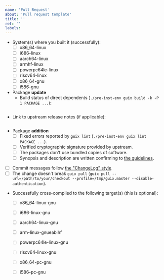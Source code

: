 ```yaml
---
name: 'Pull Request'
about: 'Pull request template'
title: ''
ref: ''
labels:
---
```

<!--
Below is a checklist for package-related patches.

For details please refer to [the
manual](https://guix.gnu.org/manual/devel/en/html_node/Submitting-Patches.html)

Common issues in the contribution process are also documented in the
["Contributing"
chapter](https://guix.gnu.org/manual/devel/en/html_node/Contributing.html) of
the manual.

Tick a box by changing it from [ ] to [x].
-->

- System(s) where you built it (successfully):
  - [ ] x86_64-linux
  - [ ] i686-linux
  - [ ] aarch64-linux
  - [ ] armhf-linux
  - [ ] powerpc64le-linux
  - [ ] riscv64-linux
  - [ ] x86_64-gnu
  - [ ] i586-gnu

- Package **update**
  - Build status of direct dependents (`./pre-inst-env guix build -k -P 1 PACKAGE ...`):
```text

```
  - Link to upstream release notes (if applicable):
```text

```
- Package **addition**
  - [ ] Fixed errors reported by `guix lint` (`./pre-inst-env guix lint PACKAGE ...`).
  - [ ] Verified cryptographic signature provided by upstream.
  - [ ] The packages don't use bundled copies of software.
  - [ ] Synopsis and description are written confirming to [the guidelines](https://guix.gnu.org/manual/devel/en/html_node/Synopses-and-Descriptions.html).

- [ ] Commit messages follow [the "ChangeLog" style](https://www.gnu.org/prep/standards/html_node/Change-Logs.html).
- [ ] The change doesn't break `guix pull` (`guix pull --url=/path/to/your/checkout --profile=/tmp/guix.master --disable-authentication`).

- Successfully cross-compiled to the following target(s) (this is optional):
  - [ ] x86_64-linux-gnu
  - [ ] i686-linux-gnu
  - [ ] aarch64-linux-gnu
  - [ ] arm-linux-gnueabihf
  - [ ] powerpc64le-linux-gnu
  - [ ] riscv64-linux-gnu
  - [ ] x86_64-pc-gnu
  - [ ] i586-pc-gnu

